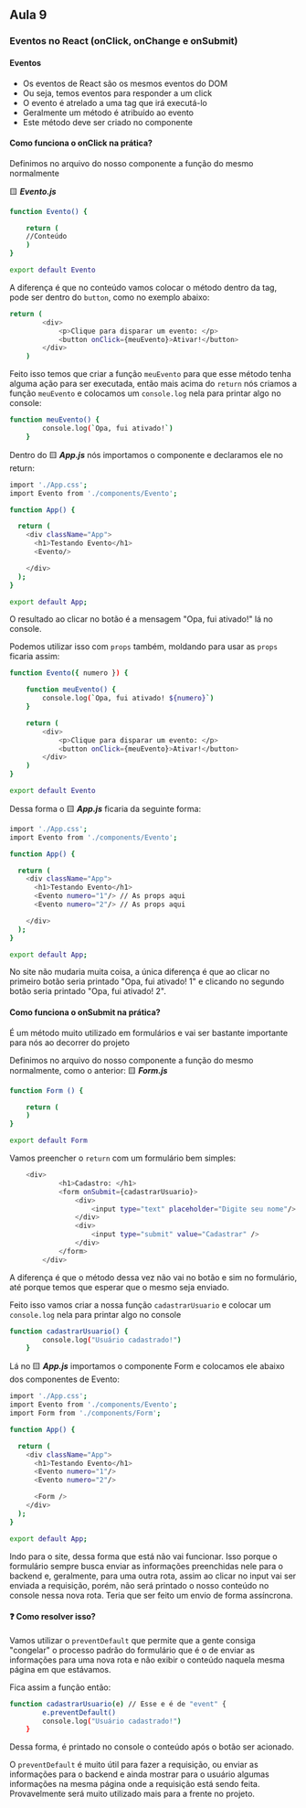 ## Aula 9
### Eventos no React (onClick, onChange e onSubmit)

#### Eventos
- Os eventos de React são os mesmos eventos do DOM
- Ou seja, temos eventos para responder a um click
- O evento é atrelado a uma tag que irá executá-lo
- Geralmente um método é atribuído ao evento
- Este método deve ser criado no componente 


#### Como funciona o onClick na prática?

Definimos no arquivo do nosso componente a função do mesmo normalmente

🟨 ***Evento.js***
```bash
function Evento() {

    return (
 	//Conteúdo
    )
}

export default Evento
```

A diferença é que no conteúdo vamos colocar o método dentro da tag, pode ser dentro do ```button```, como no exemplo abaixo:
```bash
return (
        <div>
            <p>Clique para disparar um evento: </p>
            <button onClick={meuEvento}>Ativar!</button>
        </div>
    )
```


Feito isso temos que criar a função ```meuEvento``` para que esse método tenha alguma ação para ser executada, então mais acima do ```return``` nós criamos a função ```meuEvento``` e colocamos um ```console.log``` nela para printar algo no console:
```bash
function meuEvento() {
        console.log(`Opa, fui ativado!`)
    }
```

Dentro do 🟨 ***App.js*** nós importamos o componente e declaramos ele no return:
```bash
import './App.css';
import Evento from './components/Evento';

function App() {

  return (
    <div className="App">
      <h1>Testando Evento</h1>
      <Evento/>

    </div>
  );
}

export default App;
```


O resultado ao clicar no botão é a mensagem "Opa, fui ativado!" lá no console.



Podemos utilizar isso com ```props``` também, moldando para usar as ```props``` ficaria assim:
```bash
function Evento({ numero }) {

    function meuEvento() {
        console.log(`Opa, fui ativado! ${numero}`)
    }

    return (
        <div>
            <p>Clique para disparar um evento: </p>
            <button onClick={meuEvento}>Ativar!</button>
        </div>
    )
}

export default Evento
```

Dessa forma o 🟨 ***App.js*** ficaria da seguinte forma:
```bash
import './App.css';
import Evento from './components/Evento';

function App() {

  return (
    <div className="App">
      <h1>Testando Evento</h1>
      <Evento numero="1"/> // As props aqui
      <Evento numero="2"/> // As props aqui

    </div>
  );
}

export default App;
```

No site não mudaria muita coisa, a única diferença é que ao clicar no primeiro botão seria printado "Opa, fui ativado! 1" e clicando no segundo botão seria printado "Opa, fui ativado! 2".



#### Como funciona o onSubmit na prática?
É um método muito utilizado em formulários e vai ser bastante importante para nós ao decorrer do projeto

Definimos no arquivo do nosso componente a função do mesmo normalmente, como o anterior:
🟨 ***Form.js***
```bash
function Form () {

    return (
    )
}

export default Form
``` 

Vamos preencher o ```return``` com um formulário bem simples:
```bash
	<div>
            <h1>Cadastro: </h1>
            <form onSubmit={cadastrarUsuario}>
                <div>
                    <input type="text" placeholder="Digite seu nome"/>
                </div>
                <div>
                    <input type="submit" value="Cadastrar" />
                </div>
            </form>
        </div>
```

A diferença é que o método dessa vez não vai no botão e sim no formulário, até porque temos que esperar que o mesmo seja enviado.

Feito isso vamos criar a nossa função ```cadastrarUsuario``` e colocar um ```console.log``` nela para printar algo no console
```bash
function cadastrarUsuario() {
        console.log("Usuário cadastrado!")
    }
```

Lá no 🟨 ***App.js*** importamos o componente Form e colocamos ele abaixo dos componentes de Evento:
```bash
import './App.css';
import Evento from './components/Evento';
import Form from './components/Form';

function App() {

  return (
    <div className="App">
      <h1>Testando Evento</h1>
      <Evento numero="1"/>
      <Evento numero="2"/>

      <Form />
    </div>
  );
}

export default App;
```

Indo para o site, dessa forma que está não vai funcionar. Isso porque o formulário sempre busca enviar as informações preenchidas nele para o backend e, geralmente, para uma outra rota, assim ao clicar no input vai ser enviada a requisição, porém, não será printado o nosso conteúdo no console nessa nova rota.
Teria que ser feito um envio de forma assíncrona.

#### ❓ Como resolver isso?
Vamos utilizar o ```preventDefault``` que permite que a gente consiga "congelar" o processo padrão do formulário que é o de enviar as informações para uma nova rota e não exibir o conteúdo naquela mesma página em que estávamos.

Fica assim a função então:
```bash
function cadastrarUsuario(e) // Esse e é de "event" {
        e.preventDefault()
        console.log("Usuário cadastrado!")
    }
```

Dessa forma, é printado no console o conteúdo após o botão ser acionado.

O ```preventDefault``` é muito útil para fazer a requisição, ou enviar as informações para o backend e ainda mostrar para o usuário algumas informações na mesma página onde a requisição está sendo feita.
Provavelmente será muito utilizado mais para a frente no projeto.
